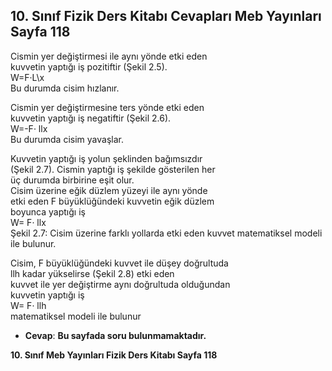 ## 10. Sınıf Fizik Ders Kitabı Cevapları Meb Yayınları Sayfa 118

Cismin yer değiştirmesi ile aynı yönde etki eden  
 kuvvetin yaptığı iş pozitiftir (Şekil 2.5).  
 W=F·L\x  
 Bu durumda cisim hızlanır.

Cismin yer değiştirmesine ters yönde etki eden  
 kuvvetin yaptığı iş negatiftir (Şekil 2.6).  
 W=-F· llx  
 Bu durumda cisim yavaşlar.

Kuvvetin yaptığı iş yolun şeklinden bağımsızdır  
 (Şekil 2.7). Cismin yaptığı iş şekilde gösterilen her  
 üç durumda birbirine eşit olur.  
 Cisim üzerine eğik düzlem yüzeyi ile aynı yönde  
 etki eden F büyüklüğündeki kuvvetin eğik düzlem  
 boyunca yaptığı iş  
 W= F· llx  
 Şekil 2.7: Cisim üzerine farklı yollarda etki eden kuvvet matematiksel modeli ile bulunur.

Cisim, F büyüklüğündeki kuvvet ile düşey doğrultuda  
 llh kadar yükselirse (Şekil 2.8) etki eden  
 kuvvet ile yer değiştirme aynı doğrultuda olduğundan  
 kuvvetin yaptığı iş  
 W= F· llh  
 matematiksel modeli ile bulunur

* **Cevap**: **Bu sayfada soru bulunmamaktadır.**

**10. Sınıf Meb Yayınları Fizik Ders Kitabı Sayfa 118**
